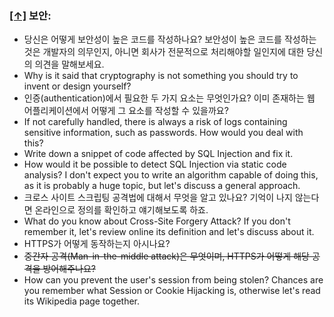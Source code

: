 ### [[↑]](#toc) <a name='security'>보안:</a>
* 당신은 어떻게 보안성이 높은 코드를 작성하나요? 보안성이 높은 코드를 작성하는 것은 개발자의 의무인지, 아니면 회사가 전문적으로 처리해야할 일인지에 대한 당신의 의견을 말해보세요.
* Why is it said that cryptography is not something you should try to invent or design yourself?
* 인증(authentication)에서 필요한 두 가지 요소는 무엇인가요? 이미 존재하는 웹 어플리케이션에서 어떻게 그 요소를 작성할 수 있을까요?
* If not carefully handled, there is always a risk of logs containing sensitive information, such as passwords. How would you deal with this?
* Write down a snippet of code affected by SQL Injection and fix it.
* How would it be possible to detect SQL Injection via static code analysis? I don't expect you to write an algorithm capable of doing this, as it is probably a huge topic, but let's discuss a general approach.
* 크로스 사이트 스크립팅 공격법에 대해서 무엇을 알고 있나요? 기억이 나지 않는다면 온라인으로 정의를 확인하고 얘기해보도록 하죠.
* What do you know about Cross-Site Forgery Attack? If you don't remember it, let's review online its definition and let's discuss about it.
* HTTPS가 어떻게 동작하는지 아시나요?
* ~~중간자 공격(Man-in-the-middle attack)은 무엇이며, HTTPS가 어떻게 해당 공격을 방어해주나요?~~
* How can you prevent the user's session from being stolen? Chances are you remember what Session or Cookie Hijacking is, otherwise let's read its Wikipedia page together.
